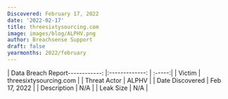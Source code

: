 ```yaml
---
Discovered: February 17, 2022
date: '2022-02-17'
title: threesixtysourcing.com
image: images/blog/ALPHV.png
author: Breachsense Support
draft: false
yearmonths: 2022/february
---
```


| Data Breach Report------------:   |:-------------:    | :-----:|
| Victim    | threesixtysourcing.com      | 
| Threat Actor    | ALPHV      | 
| Date Discovered    | Feb 17, 2022      | 
| Description    | N/A      | 
| Leak Size    | N/A      | 

